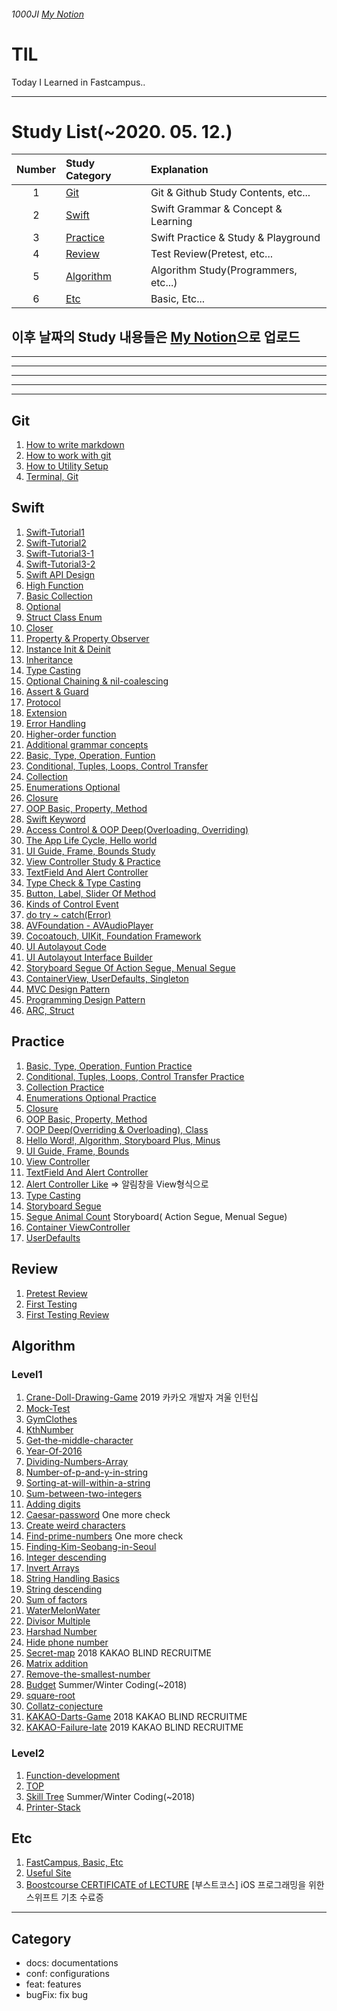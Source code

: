 ###### 1000JI [My Notion](https://www.notion.so/jiwooni/1000JI-s-Home-b267c5c5518c43e99cb667d03440ccc0)

# TIL
Today I Learned in Fastcampus..

***

# Study List(~2020. 05. 12.)
| Number | Study Category | Explanation                           |
| :----: | :--------------------- | :------------------------------------ |
| 1      | [Git](#Git)            | Git & Github Study Contents, etc...   |
| 2      | [Swift](#Swift)        | Swift Grammar & Concept & Learning    |
| 3      | [Practice](#Practice)  | Swift Practice & Study & Playground   |
| 4      | [Review](#Review)      | Test Review(Pretest, etc...           |
| 5      | [Algorithm](#Algorithm)| Algorithm Study(Programmers, etc...)  |
| 6      | [Etc](#Etc)      | Basic, Etc...                         |

## 이후 날짜의 Study 내용들은 [My Notion](https://www.notion.so/jiwooni/1000JI-s-Home-b267c5c5518c43e99cb667d03440ccc0)으로 업로드

***
***
***
***
***

## Git
1. [How to write markdown](https://github.com/1000JI/TIL/blob/master/git/20200302-how-to-write-markdown.md)
2. [How to work with git](https://github.com/1000JI/TIL/blob/master/git/20200408-how-to-work-with-git.md)
3. [How to Utility Setup](https://github.com/1000JI/TIL/blob/master/git/20200409-How-to-Utility-Setup.md)
4. [Terminal, Git](https://github.com/1000JI/TIL/blob/master/git/20200407-Terminal-Git.md)

## Swift
1. [Swift-Tutorial1](https://github.com/1000JI/TIL/blob/master/swift/20200303-Swift-Tutorial1.md)
2. [Swift-Tutorial2](https://github.com/1000JI/TIL/blob/master/swift/20200303-Swift-Tutorial2.md)
3. [Swift-Tutorial3-1](https://github.com/1000JI/TIL/blob/master/swift/20200304-Swift-Tutorial3-1.md)
4. [Swift-Tutorial3-2](https://github.com/1000JI/TIL/blob/master/swift/20200304-Swift-Tutorial3-2.md)
5. [Swift API Design](https://github.com/1000JI/TIL/blob/master/swift/20200306-Swift-API-Design.md)
6. [High Function](https://github.com/1000JI/TIL/blob/master/swift/20200307-High-Function.md)
7. [Basic Collection](https://github.com/1000JI/TIL/blob/master/swift/20200308-Basic-Collection.md)
8. [Optional](https://github.com/1000JI/TIL/blob/master/swift/20200309-Optional.md)
9. [Struct Class Enum](https://github.com/1000JI/TIL/blob/master/swift/20200310-Struct-Class-Enum.md)
10. [Closer](https://github.com/1000JI/TIL/blob/master/swift/20200311-Closer.md)
11. [Property & Property Observer](https://github.com/1000JI/TIL/blob/master/swift/20200312-Property-PropertyObserver.md)
12. [Instance Init & Deinit](https://github.com/1000JI/TIL/blob/master/swift/20200313-Instance-init-deinit.md)
13. [Inheritance](https://github.com/1000JI/TIL/blob/master/swift/20200314-Inheritance.md)
14. [Type Casting](https://github.com/1000JI/TIL/blob/master/swift/20200315-Type-Casting.md)
15. [Optional Chaining & nil-coalescing](https://github.com/1000JI/TIL/blob/master/swift/20200316-Optional-Chaining-nil-coalescing.md)
16. [Assert & Guard](https://github.com/1000JI/TIL/blob/master/swift/20200317-Assert-Guard.md)
17. [Protocol](https://github.com/1000JI/TIL/blob/master/swift/20200318-Protocol.md)
18. [Extension](https://github.com/1000JI/TIL/blob/master/swift/20200319-Extension.md)
19. [Error Handling](https://github.com/1000JI/TIL/blob/master/swift/20200320-Error-Handling.md)
20. [Higher-order function](https://github.com/1000JI/TIL/blob/master/swift/20200322-Higher-order-Function.md)
21. [Additional grammar concepts](https://github.com/1000JI/TIL/blob/master/swift/20200325-Additional-grammar-concepts.md)
22. [Basic, Type, Operation, Funtion](https://github.com/1000JI/TIL/blob/master/swift/20200410-Basic-Type-Operation-Funtion.md)
23. [Conditional, Tuples, Loops, Control Transfer](https://github.com/1000JI/TIL/blob/master/swift/20200413-Conditional-Tuples-Loops-Control-Transfer.md)
24. [Collection](https://github.com/1000JI/TIL/blob/master/swift/20200414-Collection.md)
25. [Enumerations Optional](https://github.com/1000JI/TIL/blob/master/swift/20200416-Enumerations-Optional.md)
26. [Closure](https://github.com/1000JI/TIL/blob/master/swift/20200417-Closure.md)
27. [OOP Basic, Property, Method](https://github.com/1000JI/TIL/blob/master/swift/20200420-OOP-Basic-Property-Method.md)
28. [Swift Keyword](https://github.com/1000JI/TIL/blob/master/swift/20200401-Swift-Keyword.md)
29. [Access Control & OOP Deep(Overloading, Overriding)](https://github.com/1000JI/TIL/blob/master/swift/20200421-Access-Control-OOP-Deep.md)
30. [The App Life Cycle, Hello world](https://github.com/1000JI/TIL/blob/master/swift/20200423-The-App-Life-Cycle-Hello-World.md)
31. [UI Guide, Frame, Bounds Study](https://github.com/1000JI/TIL/blob/master/swift/20200424-UI-Guide-Bounds-Frame.md)
32. [View Controller Study & Practice](https://github.com/1000JI/TIL/blob/master/swift/20200427-UIViewController.md)
33. [TextField And Alert Controller](https://github.com/1000JI/TIL/blob/master/swift/20200428-TextField-AlertController.md)
34. [Type Check & Type Casting](https://github.com/1000JI/TIL/blob/master/swift/20200504-TypeCheck-TypeCasting.md)
35. [Button, Label, Slider Of Method](https://github.com/1000JI/TIL/blob/master/swift/20200505-Button_Label_Slider-Of-Method_Property.md)
36. [Kinds of Control Event](https://github.com/1000JI/TIL/blob/master/swift/20200505-Control-Event-Kinds.md)
37. [do try ~ catch(Error)](https://github.com/1000JI/TIL/blob/master/swift/20200505-do-try-catch-Error.md)
38. [AVFoundation - AVAudioPlayer](https://github.com/1000JI/TIL/blob/master/swift/20200506-AVFoundation-AVAudioPlayer-Timer.md)
39. [Cocoatouch, UIKit, Foundation Framework](https://github.com/1000JI/TIL/blob/master/swift/20200506-Cocoatouch-UIKit-Foundation-Framework.md)
40. [UI Autolayout Code](https://github.com/1000JI/TIL/blob/master/swift/20200506-UI-Autolayout-Code.md)
41. [UI Autolayout Interface Builder](https://github.com/1000JI/TIL/blob/master/swift/20200507-UI-Autolayout-Interface-Builder.md)
42. [Storyboard Segue Of Action Segue, Menual Segue](https://github.com/1000JI/TIL/blob/master/swift/20200507-Storyboard-Segue-ActionAndMenual.md)
43. [ContainerView, UserDefaults, Singleton](https://github.com/1000JI/TIL/blob/master/swift/20200508-ContainerView-UserDefault-Singleton.md)
44. [MVC Design Pattern](https://github.com/1000JI/TIL/blob/master/swift/20200508-MVC-Design-Pattern.md)
45. [Programming Design Pattern](https://github.com/1000JI/TIL/blob/master/swift/20200508-Programming-Design-Pattern.md)
46. [ARC, Struct](https://github.com/1000JI/TIL/blob/master/swift/20200511-ARC-Struct.md)



## Practice
1. [Basic, Type, Operation, Funtion Practice](https://github.com/1000JI/TIL/blob/master/practice/20200410-Basic-Type-Operation-Funtion.playground/Contents.swift)
2. [Conditional, Tuples, Loops, Control Transfer Practice](https://github.com/1000JI/TIL/blob/master/practice/20200413-Conditional-Loops-Control-Transfer.playground/Contents.swift)
3. [Collection Practice](https://github.com/1000JI/TIL/blob/master/practice/20200414-Collection.playground/Contents.swift)
4. [Enumerations Optional Practice](https://github.com/1000JI/TIL/blob/master/practice/20200416-Optional-Enumerations.playground/Contents.swift)
5. [Closure](https://github.com/1000JI/TIL/blob/master/practice/20200417-Closure.playground/Contents.swift)
6. [OOP Basic, Property, Method](https://github.com/1000JI/TIL/blob/master/practice/20200420-OOP-Property-Method.playground/Contents.swift)
7. [OOP Deep(Overriding & Overloading), Class](https://github.com/1000JI/TIL/blob/master/practice/20200421-OOP-Deep.playground/Contents.swift)
8. [Hello Word!, Algorithm, Storyboard Plus, Minus](https://github.com/1000JI/TIL/tree/master/practice/20200423_helloworld)
9. [UI Guide, Frame, Bounds](https://github.com/1000JI/TIL/tree/master/practice/20200424-UIGuide-Frame-Bounds)
10. [View Controller](https://github.com/1000JI/TIL/tree/master/practice/20200427-ViewController)
11. [TextField And Alert Controller](https://github.com/1000JI/TIL/tree/master/practice/20200428-TextField-Alert)
12. [Alert Controller Like](https://github.com/1000JI/TIL/tree/master/practice/20200429-Practice-Alert-Controller-Alike) => 알림창을 View형식으로
13. [Type Casting](https://github.com/1000JI/TIL/blob/master/practice/20200504-Practice-Casting.playground/Contents.swift)
14. [Storyboard Segue](https://github.com/1000JI/TIL/tree/master/practice/20200507-Practice-Storyboard-Segue)
15. [Segue Animal Count](https://github.com/1000JI/TIL/tree/master/practice/20200507-Practice-Animal-Count) Storyboard( Action Segue, Menual Segue)
16. [Container ViewController](https://github.com/1000JI/TIL/tree/master/practice/20200508-Container-ViewController)
17. [UserDefaults](https://github.com/1000JI/TIL/tree/master/practice/20200508-UserDefaults)


## Review
1. [Pretest Review](https://github.com/1000JI/TIL/blob/master/review/20200410-Pretest.md)
2. [First Testing](https://github.com/1000JI/TIL/tree/master/review/20200501-First-Testing)
3. [First Testing Review](https://github.com/1000JI/TIL/blob/master/review/20200504-First-Testing-Review.md)

## Algorithm
### Level1
1. [Crane-Doll-Drawing-Game](https://github.com/1000JI/TIL/blob/master/algorithm/20200413-Crane-Doll-Drawing-Game.playground/Contents.swift) 2019 카카오 개발자 겨울 인턴십
2. [Mock-Test](https://github.com/1000JI/TIL/blob/master/algorithm/20200414-Mock-Test.playground/Contents.swift)
3. [GymClothes](https://github.com/1000JI/TIL/blob/master/algorithm/20200416-GymClothes.playground/Contents.swift)
4. [KthNumber](https://github.com/1000JI/TIL/blob/master/algorithm/20200417-KthNumber.playground/Contents.swift)
5. [Get-the-middle-character](https://github.com/1000JI/TIL/blob/master/algorithm/20200418-Get-the-middle-character.playground/Contents.swift)
6. [Year-Of-2016](https://github.com/1000JI/TIL/blob/master/algorithm/20200418-Year-Of-2016.playground/Contents.swift)
7. [Dividing-Numbers-Array](https://github.com/1000JI/TIL/blob/master/algorithm/20200419-Dividing-Numbers-Array.playground/Contents.swift)
8. [Number-of-p-and-y-in-string](https://github.com/1000JI/TIL/blob/master/algorithm/20200419-Number-of-p-and-y-in-string.playground/Contents.swift)
9. [Sorting-at-will-within-a-string](https://github.com/1000JI/TIL/blob/master/algorithm/20200419-Sorting-at-will-within-a-string.playground/Contents.swift)
10. [Sum-between-two-integers](https://github.com/1000JI/TIL/blob/master/algorithm/20200419-Sum-between-two-integers.playground/Contents.swift)
11. [Adding digits](https://github.com/1000JI/TIL/blob/master/algorithm/20200420-Adding-digits.playground/Contents.swift)
12. [Caesar-password](https://github.com/1000JI/TIL/blob/master/algorithm/20200420-Caesar-password.playground/Contents.swift) One more check
13. [Create weird characters](https://github.com/1000JI/TIL/blob/master/algorithm/20200420-Create-weird-characters.playground/Contents.swift)
14. [Find-prime-numbers](https://github.com/1000JI/TIL/blob/master/algorithm/20200420-Find-prime-numbers.playground/Contents.swift) One more check
15. [Finding-Kim-Seobang-in-Seoul](https://github.com/1000JI/TIL/blob/master/algorithm/20200420-Finding-Kim-Seobang-in-Seoul.playground/Contents.swift)
16. [Integer descending](https://github.com/1000JI/TIL/blob/master/algorithm/20200420-Integer-descending.playground/Contents.swift)
17. [Invert Arrays](https://github.com/1000JI/TIL/blob/master/algorithm/20200420-Invert-Arrays.playground/Contents.swift)
18. [String Handling Basics](https://github.com/1000JI/TIL/blob/master/algorithm/20200420-String-Handling-Basics.playground/Contents.swift)
19. [String descending](https://github.com/1000JI/TIL/blob/master/algorithm/20200420-String-descending.playground/Contents.swift)
20. [Sum of factors](https://github.com/1000JI/TIL/blob/master/algorithm/20200420-Sum-of-factors.playground/Contents.swift)
21. [WaterMelonWater](https://github.com/1000JI/TIL/blob/master/algorithm/20200420-WaterMelonWater.playground/Contents.swift)
22. [Divisor Multiple](https://github.com/1000JI/TIL/blob/master/algorithm/20200421-Divisor-Multiple.playground/Contents.swift)
23. [Harshad Number](https://github.com/1000JI/TIL/blob/master/algorithm/20200421-Harshad-number.playground/Contents.swift)
24. [Hide phone number](https://github.com/1000JI/TIL/blob/master/algorithm/20200421-Hide-phone-number.playground/Contents.swift)
25. [Secret-map](https://github.com/1000JI/TIL/blob/master/algorithm/20200421-KAKAO-Secret-map.playground/Contents.swift) 2018 KAKAO BLIND RECRUITME
26. [Matrix addition](https://github.com/1000JI/TIL/blob/master/algorithm/20200421-Matrix-addition.playground/Contents.swift)
27. [Remove-the-smallest-number](https://github.com/1000JI/TIL/blob/master/algorithm/20200421-Remove-the-smallest-number.playground/Contents.swift)
28. [Budget](https://github.com/1000JI/TIL/blob/master/algorithm/20200421-budget-winnter-summer.playground/Contents.swift) Summer/Winter Coding(~2018)
29. [square-root](https://github.com/1000JI/TIL/blob/master/algorithm/20200421-square-root.playground/Contents.swift)
30. [Collatz-conjecture](https://github.com/1000JI/TIL/blob/master/algorithm/20200421-Collatz-conjecture.playground/Contents.swift)
31. [KAKAO-Darts-Game](https://github.com/1000JI/TIL/blob/master/algorithm/20200422-KAKAO-Darts-Game.playground/Contents.swift) 2018 KAKAO BLIND RECRUITME
32. [KAKAO-Failure-late](https://github.com/1000JI/TIL/blob/master/algorithm/20200422-KAKAO-Failure-late.playground/Contents.swift) 2019 KAKAO BLIND RECRUITME

### Level2
1. [Function-development](https://github.com/1000JI/TIL/blob/master/algorithm/20200422-Function-development.playground/Contents.swift)
2. [TOP](https://github.com/1000JI/TIL/blob/master/algorithm/20200424-Algorithm-TOP.playground/Contents.swift)
3. [Skill Tree](https://github.com/1000JI/TIL/blob/master/algorithm/20200501-Algorithm-Skill-Tree.playground/Contents.swift) Summer/Winter Coding(~2018)
4. [Printer-Stack](https://github.com/1000JI/TIL/blob/master/algorithm/20200502-Algorithm-Printer.playground/Contents.swift)


## Etc
1. [FastCampus, Basic, Etc](https://github.com/1000JI/TIL/blob/master/etc/20200406-Basic-Etc.md)
2. [Useful Site](https://github.com/1000JI/TIL/blob/master/usefulSite.md)
3. [Boostcourse CERTIFICATE of LECTURE](https://github.com/1000JI/TIL/blob/master/picture/certificate_A20200506-013081.pdf) [부스트코스] iOS 프로그래밍을 위한 스위프트 기초 수료증
***

## Category
* docs: documentations
* conf: configurations
* feat: features
* bugFix: fix bug
